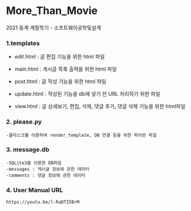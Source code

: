 # More_Than_Movie
2021 동계 계절학기 - 소프트웨어공학및설계


### 1.templates

* edit.html : 글 편집 기능을 위한 html 파일

* main.html : 게시글 목록 출력을 위한 html 파일

* post.html : 글 작성 기능을 위한 html 파일

* update.html : 작성된 기능을 db에 넣기 전 URL 처리하기 위한 파일

* view.html : 글 상세보기, 편집, 삭제, 댓글 추가, 댓글 삭제 기능을 위한 html파일

### 2. please.py
    -플라스크를 이용하여 render_template, DB 연결 등을 위한 파이썬 파일

### 3. message.db
    -SQLite3을 이용한 DB파일
    -messages : 게시글 정보에 관한 데이터
    -comments : 댓글 정보에 관한 데이터

### 4. User Manual URL
	https://youtu.be/l-RaDTI5BrM

